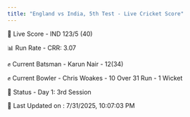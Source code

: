```yaml
---
title: "England vs India, 5th Test - Live Cricket Score"
---
```


🔴 Live Score - IND 123/5 (40)  

📊 Run Rate - CRR: 3.07  

✊ Current Batsman - Karun Nair - 12(34)  

✊ Current Bowler - Chris Woakes - 10 Over 31 Run - 1 Wicket  

📑 Status - Day 1: 3rd Session

📝 Last Updated on : 7/31/2025, 10:07:03 PM  

